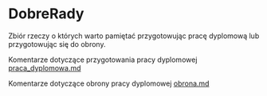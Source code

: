 # DobreRady

Zbiór rzeczy o których warto pamiętać przygotowując pracę dyplomową lub przygotowując się do obrony.

Komentarze dotyczące przygotowania pracy dyplomowej [praca_dyplomowa.md](praca_dyplomowa.md)

Komentarze dotyczące obrony pracy dyplomowej [obrona.md](obrona.md)


